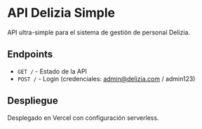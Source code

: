 # API Delizia Simple

API ultra-simple para el sistema de gestión de personal Delizia.

## Endpoints

- `GET /` - Estado de la API
- `POST /` - Login (credenciales: admin@delizia.com / admin123)

## Despliegue

Desplegado en Vercel con configuración serverless.
